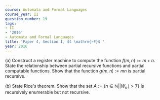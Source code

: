 ```yaml
---
course: Automata and Formal Languages
course_year: II
question_number: 19
tags:
- II
- '2016'
- Automata and Formal Languages
title: 'Paper 4, Section I, $4 \mathrm{~F}$ '
year: 2016
---
```




(a) Construct a register machine to compute the function $f(m, n):=m+n$. State the relationship between partial recursive functions and partial computable functions. Show that the function $g(m, n):=m n$ is partial recursive.

(b) State Rice's theorem. Show that the set $A:=\left\{n \in \mathbb{N}|| W_{n} \mid>7\right\}$ is recursively enumerable but not recursive.